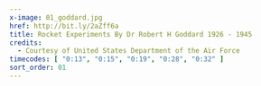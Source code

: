```yaml
---
x-image: 01_goddard.jpg
href: http://bit.ly/2aZff6a
title: Rocket Experiments By Dr Robert H Goddard 1926 - 1945
credits:
  - Courtesy of United States Department of the Air Force
timecodes: [ "0:13", "0:15", "0:19", "0:28", "0:32" ]
sort_order: 01
---
```

